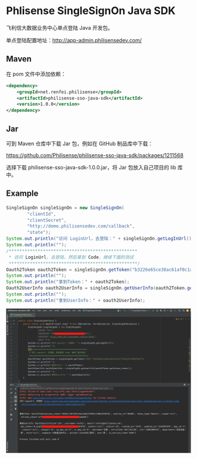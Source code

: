 # Phlisense SingleSignOn Java SDK

飞利信大数据业务中心单点登陆 Java 开发包。

单点登陆配置地址：http://app-admin.philisensedev.com/

## Maven
在 pom 文件中添加依赖：
```xml
<dependency>
    <groupId>net.renfei.philisense</groupId>
    <artifactId>philisense-sso-java-sdk</artifactId>
    <version>1.0.0</version>
</dependency>
```

## Jar

可到 Maven 仓库中下载 Jar 包，例如在 GitHub 制品库中下载：

https://github.com/Philisense/philisense-sso-java-sdk/packages/1211568

选择下载 philisense-sso-java-sdk-1.0.0.jar，将 Jar 包放入自己项目的 lib 库中。

## Example

```java
SingleSignOn singleSignOn = new SingleSignOn(
        "clientId",
        "clientSecret",
        "http://demo.philisensedev.com/callback",
        "state");
System.out.println("访问 LoginUrl，去登陆：" + singleSignOn.getLogInUrl());
System.out.println("");
/*************************************************
 * 访问 LoginUrl，去登陆，然后拿到 Code，继续下面的测试
 *************************************************/
Oauth2Token oauth2Token = singleSignOn.getToken("b3226e65ce38ac61af0c1ac7fb2d1257d1031910");
System.out.println("");
System.out.println("拿到Token：" + oauth2Token);
Oauth2UserInfo oauth2UserInfo = singleSignOn.getUserInfo(oauth2Token.getAccess_token());
System.out.println("");
System.out.println("拿到UserInfo：" + oauth2UserInfo);
```

![./doc/image/20220123135335.png](./doc/image/20220123135335.png)